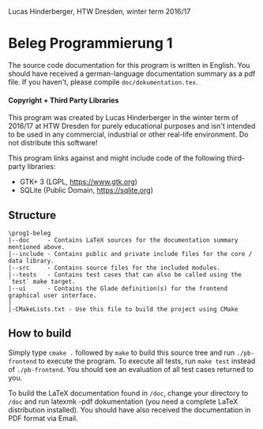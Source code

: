 Lucas Hinderberger, HTW Dresden, winter term 2016/17

# Beleg Programmierung 1

The source code documentation for this program is written in English.
You should have received a german-language documentation summary as a pdf file.
If you haven't, please compile `doc/dokumentation.tex`.

#### Copyright + Third Party Libraries
This program was created by Lucas Hinderberger in the winter term of 2016/17 at
HTW Dresden for purely educational purposes and isn't intended to be used in any
commercial, industrial or other real-life environment. Do not distribute this software!

This program links against and might include code of the following third-party libraries:

- GTK+ 3 (LGPL, https://www.gtk.org)
- SQLite (Public Domain, https://sqlite.org)

## Structure
```
\prog1-beleg
|--doc     - Contains LaTeX sources for the documentation summary mentioned above.
|--include - Contains public and private include files for the core / data library.
|--src     - Contains source files for the included modules.
|--tests   - Contains test cases that can also be called using the `test` make target.
|--ui      - Contains the Glade definition(s) for the frontend graphical user interface.
|
|-CMakeLists.txt - Use this file to build the project using CMake
```

## How to build
Simply type `cmake .` followed by `make` to build this source tree and run `./pb-frontend`
to execute the program.
To execute all tests, run `make test` instead of `./pb-frontend`. You should see an
evaluation of all test cases returned to you.

To build the LaTeX documentation found in `/doc`, change your directory to `/doc`
and run latexmk -pdf dokumentation (you need a complete LaTeX distribution installed).
You should have also received the documentation in PDF format via Email. 